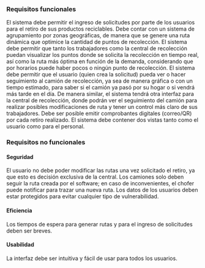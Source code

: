 ### Requisitos funcionales
El sistema debe permitir el ingreso de solicitudes por parte de los usuarios para el retiro de sus productos reciclables. Debe contar con un sistema de agrupamiento por zonas geográficas, de manera que se genere una ruta dinámica que optimice la cantidad de puntos de recolección.
El sistema debe permitir que tanto los trabajadores como la central de recolección puedan visualizar los puntos donde se solicita la recolección en tiempo real, así como la ruta más óptima en función de la demanda, considerando que por horarios puede haber pocos o ningún punto de recolección.
El sistema debe permitir que el usuario (quien crea la solicitud) pueda ver o hacer seguimiento al camión de recolección, ya sea de manera gráfica o con un tiempo estimado, para saber si el camión ya pasó por su hogar o si vendrá más tarde en el día.
De manera similar, el sistema tendrá otra interfaz para la central de recolección, donde podrán ver el seguimiento del camión para realizar posibles modificaciones de ruta y tener un control más claro de sus trabajadores.
Debe ser posible emitir comprobantes digitales (correo/QR) por cada retiro realizado.
El sistema debe contener dos vistas tanto como el usuario como para el personal.

### Requisitos no funcionales
#### Seguridad
El usuario no debe poder modificar las rutas una vez solicitado el retiro, ya que esto es decisión exclusiva de la central.
Los camiones solo deben seguir la ruta creada por el software; en caso de inconvenientes, el chofer puede notificar para trazar una nueva ruta.
Los datos de los usuarios deben estar protegidos para evitar cualquier tipo de vulnerabilidad.

#### Eficiencia
Los tiempos de espera para generar rutas y para el ingreso de solicitudes deben ser breves.

#### Usabilidad
La interfaz debe ser intuitiva y fácil de usar para todos los usuarios.
